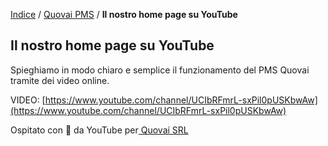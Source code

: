  

[Indice](index.html) / [Quovai PMS](quovai-pms-it.md) / **Il nostro home page su YouTube**

## Il nostro home page su YouTube 

Spieghiamo in modo chiaro e semplice il funzionamento del PMS Quovai tramite dei video online.

VIDEO: [https://www.youtube.com/channel/UCIbRFmrL-sxPil0pUSKbwAw](https://www.youtube.com/channel/UCIbRFmrL-sxPil0pUSKbwAw)



Ospitato con 💚 da YouTube per[ Quovai SRL](https://pro.quovai.com/)

 